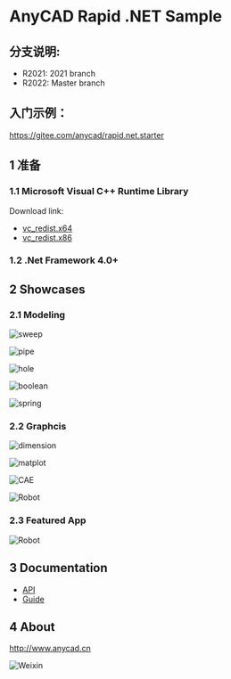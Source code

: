 # AnyCAD Rapid .NET Sample


## 分支说明:
 - R2021: 2021 branch
 - R2022: Master branch

## 入门示例：
https://gitee.com/anycad/rapid.net.starter

## 1 准备

### 1.1 Microsoft Visual C++ Runtime Library

Download link: 
- [vc_redist.x64](https://aka.ms/vs/17/release/vc_redist.x64.exe)
- [vc_redist.x86](https://aka.ms/vs/17/release/vc_redist.x86.exe)

### 1.2 .Net Framework 4.0+

## 2 Showcases

### 2.1 Modeling

![sweep](showcase/sweeploft.png)

![pipe](showcase/pipe.png)

![hole](showcase/holes.png)

![boolean](showcase/boolean.png)

![spring](showcase/spring.png)


### 2.2 Graphcis

![dimension](showcase/dimension.png)

![matplot](showcase/matplot.png)

![CAE](showcase/cae.png)

![Robot](showcase/robot2.png)

### 2.3 Featured App
![Robot](showcase/robot.png)

## 3 Documentation

- [API](http://www.anycad.cn/api/classes.html)
- [Guide](http://www.anycad.cn/guide/)

## 4 About
http://www.anycad.cn

![Weixin](weixin.jpg)